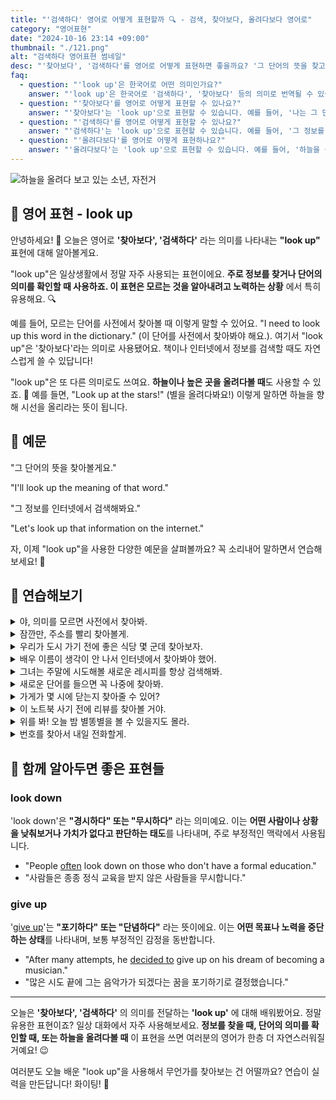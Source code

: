 ```yaml
---
title: "'검색하다' 영어로 어떻게 표현할까 🔍 - 검색, 찾아보다, 올려다보다 영어로"
category: "영어표현"
date: "2024-10-16 23:14 +09:00"
thumbnail: "./121.png"
alt: "검색하다 영어표현 썸네일"
desc: "'찾아보다', '검색하다'를 영어로 어떻게 표현하면 좋을까요? '그 단어의 뜻을 찾고 있어', '그 정보를 인터넷에서 검색해봐요' 등을 영어로 표현하는 법을 배워봅시다. 다양한 예문을 통해서 연습하고 본인의 표현으로 만들어 보세요."
faq:
  - question: "'look up'은 한국어로 어떤 의미인가요?"
    answer: "'look up'은 한국어로 '검색하다', '찾아보다' 등의 의미로 번역될 수 있습니다."
  - question: "'찾아보다'를 영어로 어떻게 표현할 수 있나요?"
    answer: "'찾아보다'는 'look up'으로 표현할 수 있습니다. 예를 들어, '나는 그 단어의 뜻을 찾아보고 있어'는 'I am looking up the meaning of that word'로 말할 수 있습니다."
  - question: "'검색하다'를 영어로 어떻게 표현할 수 있나요?"
    answer: "'검색하다'는 'look up'으로 표현할 수 있습니다. 예를 들어, '그 정보를 인터넷에서 검색해봐요'는 'Let's look up that information on the internet'로 말할 수 있습니다."
  - question: "'올려다보다'를 영어로 어떻게 표현하나요?"
    answer: "'올려다보다'는 'look up'으로 표현할 수 있습니다. 예를 들어, '하늘을 올려다보세요'는 'Look up at the sky'로 말할 수 있습니다. 이 경우 'look up'은 시선을 위로 향하는 물리적인 동작을 의미합니다."
---
```


![하늘을 올려다 보고 있는 소년, 자전거](./121-1.jpeg)

## 🌟 영어 표현 - look up

안녕하세요! 👋 오늘은 영어로 **'찾아보다', '검색하다'** 라는 의미를 나타내는 **"look up"** 표현에 대해 알아볼게요.

"look up"은 일상생활에서 정말 자주 사용되는 표현이에요. **주로 정보를 찾거나 단어의 의미를 확인할 때 사용하죠. 이 표현은 모르는 것을 알아내려고 노력하는 상황** 에서 특히 유용해요. 🔍

예를 들어, 모르는 단어를 사전에서 찾아볼 때 이렇게 말할 수 있어요. "I need to look up this word in the dictionary." (이 단어를 사전에서 찾아봐야 해요.). 여기서 "look up"은 '찾아보다'라는 의미로 사용됐어요. 책이나 인터넷에서 정보를 검색할 때도 자연스럽게 쓸 수 있답니다!

"look up"은 또 다른 의미로도 쓰여요. **하늘이나 높은 곳을 올려다볼 때**도 사용할 수 있죠. 🌟 예를 들면, "Look up at the stars!" (별을 올려다봐요!) 이렇게 말하면 하늘을 향해 시선을 올리라는 뜻이 됩니다.

<script async src="https://pagead2.googlesyndication.com/pagead/js/adsbygoogle.js?client=ca-pub-1465612013356152"
     crossorigin="anonymous"></script>
<!-- engple-horizontal-ad -->

<ins class="adsbygoogle"
     style="display:block"
     data-ad-client="ca-pub-1465612013356152"
     data-ad-slot="2106896038"
     data-ad-format="auto"
     data-full-width-responsive="true"></ins>

<script>
     (adsbygoogle = window.adsbygoogle || []).push({});
</script>

## 📖 예문

"그 단어의 뜻을 찾아볼게요."

"I'll look up the meaning of that word."

"그 정보를 인터넷에서 검색해봐요."

"Let's look up that information on the internet."

자, 이제 "look up"을 사용한 다양한 예문을 살펴볼까요? 꼭 소리내어 말하면서 연습해보세요! 🚀

## 💬 연습해보기

<details>
<summary>야, 의미를 모르면 사전에서 찾아봐.</summary>
<span>Hey, if you don't know the meaning, just look it up in the dictionary.</span>
</details>

<details>
<summary>잠깐만, 주소를 빨리 찾아볼게.</summary>
<span>Hang on, let me look up the address real quick.</span>
</details>

<details>
<summary>우리가 도시 가기 전에 좋은 식당 몇 군데 찾아보자.</summary>
<span>We should look up some good restaurants before we get to the city.</span>
</details>

<details>
<summary>배우 이름이 생각이 안 나서 인터넷에서 찾아봐야 했어.</summary>
<span>I couldn't remember the actor's name, so I had to look it up online.</span>
</details>

<details>
<summary>그녀는 주말에 시도해볼 새로운 레시피를 항상 검색해봐.</summary>
<span>She's always looking up new recipes to try out on the weekends.</span>
</details>

<details>
<summary>새로운 단어를 들으면 꼭 나중에 찾아봐.</summary>
<span>Whenever I hear a new word, I <a href="/blog/in-english/232.make-sure/">make sure</a> to look it up later.</span>
</details>

<details>
<summary>가게가 몇 시에 닫는지 찾아줄 수 있어?</summary>
<span>Can you look up what time the store closes?</span>
</details>

<details>
<summary>이 노트북 사기 전에 리뷰를 찾아볼 거야.</summary>
<span>I'm gonna look up some <a href="/blog/in-english/251.review/">reviews</a> before I buy this laptop.</span>
</details>

<details>
<summary>위를 봐! 오늘 밤 별똥별을 볼 수 있을지도 몰라.</summary>
<span>Look up! You might see some shooting stars tonight.</span>
</details>

<details>
<summary>번호를 찾아서 내일 전화할게.</summary>
<span>I'll look up the number and give them a call tomorrow.</span>
</details>

## 🤝 함께 알아두면 좋은 표현들

### look down

'look down'은 **"경시하다" 또는 "무시하다"** 라는 의미예요. 이는 **어떤 사람이나 상황을 낮춰보거나 가치가 없다고 판단하는 태도**를 나타내며, 주로 부정적인 맥락에서 사용됩니다.

- "People <a href="/blog/in-english/326.often/">often</a> look down on those who don't have a formal education."
- "사람들은 종종 정식 교육을 받지 않은 사람들을 무시합니다."

### give up

'[give up](/blog/vocab-1/046.give-up/)'는 **"포기하다" 또는 "단념하다"** 라는 뜻이에요. 이는 **어떤 목표나 노력을 중단하는 상태**를 나타내며, 보통 부정적인 감정을 동반합니다.

- "After many attempts, he [decided to](/blog/in-english/062.decide-to/) give up on his dream of becoming a musician."
- "많은 시도 끝에 그는 음악가가 되겠다는 꿈을 포기하기로 결정했습니다."

---

오늘은 **'찾아보다', '검색하다'** 의 의미를 전달하는 **'look up'** 에 대해 배워봤어요. 정말 유용한 표현이죠? 일상 대화에서 자주 사용해보세요. **정보를 찾을 때, 단어의 의미를 확인할 때, 또는 하늘을 올려다볼 때** 이 표현을 쓰면 여러분의 영어가 한층 더 자연스러워질 거예요! 😉

여러분도 오늘 배운 "look up"을 사용해서 무언가를 찾아보는 건 어떨까요? 연습이 실력을 만든답니다! 화이팅! 💪
